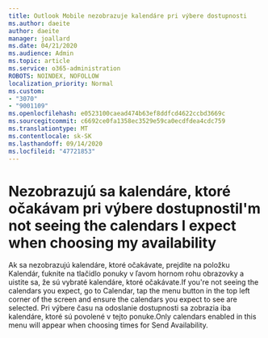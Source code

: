 ```yaml
---
title: Outlook Mobile nezobrazuje kalendáre pri výbere dostupnosti
ms.author: daeite
author: daeite
manager: joallard
ms.date: 04/21/2020
ms.audience: Admin
ms.topic: article
ms.service: o365-administration
ROBOTS: NOINDEX, NOFOLLOW
localization_priority: Normal
ms.custom:
- "3070"
- "9001109"
ms.openlocfilehash: e0523100caead474b63ef8ddfcd4622ccbd3669c
ms.sourcegitcommit: c6692ce0fa1358ec3529e59ca0ecdfdea4cdc759
ms.translationtype: MT
ms.contentlocale: sk-SK
ms.lasthandoff: 09/14/2020
ms.locfileid: "47721853"
---
```

# <a name="im-not-seeing-the-calendars-i-expect-when-choosing-my-availability"></a><span data-ttu-id="5ea54-102">Nezobrazujú sa kalendáre, ktoré očakávam pri výbere dostupnosti</span><span class="sxs-lookup"><span data-stu-id="5ea54-102">I'm not seeing the calendars I expect when choosing my availability</span></span>

<span data-ttu-id="5ea54-103">Ak sa nezobrazujú kalendáre, ktoré očakávate, prejdite na položku Kalendár, ťuknite na tlačidlo ponuky v ľavom hornom rohu obrazovky a uistite sa, že sú vybraté kalendáre, ktoré očakávate.</span><span class="sxs-lookup"><span data-stu-id="5ea54-103">If you're not seeing the calendars you expect, go to Calendar, tap the menu button in the top left corner of the screen and ensure the calendars you expect to see are selected.</span></span> <span data-ttu-id="5ea54-104">Pri výbere času na odoslanie dostupnosti sa zobrazia iba kalendáre, ktoré sú povolené v tejto ponuke.</span><span class="sxs-lookup"><span data-stu-id="5ea54-104">Only calendars enabled in this menu will appear when choosing times for Send Availability.</span></span>